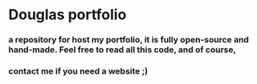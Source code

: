 # Douglas portfolio

### a repository for host my portfolio, it is fully open-source and hand-made. Feel free to read all this code, and of course, 
### contact me if you need a website ;)  
